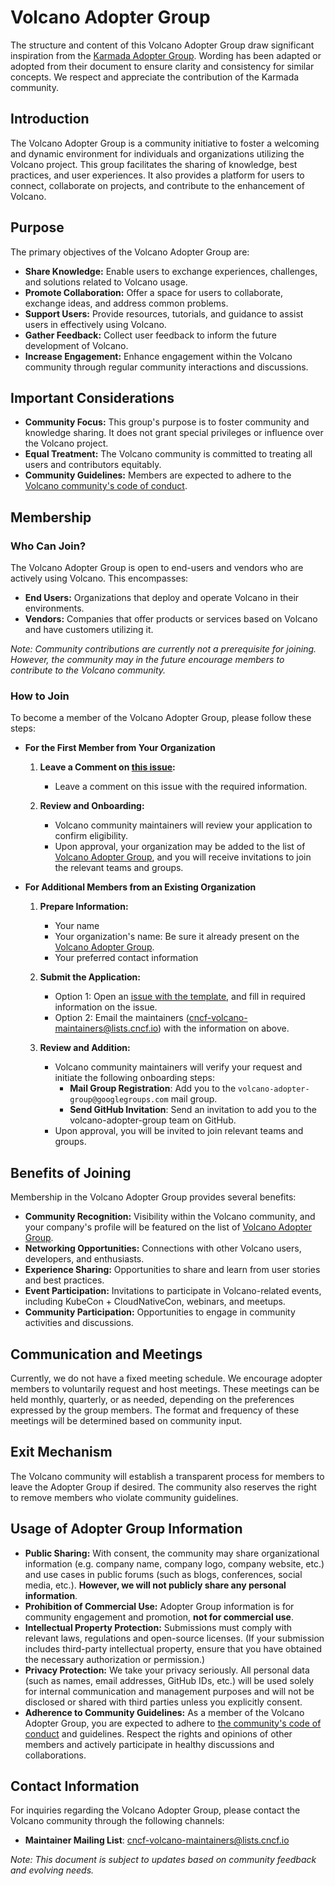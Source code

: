 # Volcano Adopter Group

The structure and content of this Volcano Adopter Group draw significant inspiration from the [Karmada Adopter Group](https://github.com/karmada-io/community/blob/main/adopter-group/README.md).
Wording has been adapted or adopted from their document to ensure clarity and consistency for similar concepts.
We respect and appreciate the contribution of the Karmada community.

## Introduction

The Volcano Adopter Group is a community initiative to foster a welcoming and dynamic environment for individuals and organizations utilizing the Volcano project.
This group facilitates the sharing of knowledge, best practices, and user experiences. It also provides a platform for users to connect, collaborate on projects, and contribute to the enhancement of Volcano.

## Purpose

The primary objectives of the Volcano Adopter Group are:

* **Share Knowledge:** Enable users to exchange experiences, challenges, and solutions related to Volcano usage.
* **Promote Collaboration:** Offer a space for users to collaborate, exchange ideas, and address common problems.
* **Support Users:** Provide resources, tutorials, and guidance to assist users in effectively using Volcano.
* **Gather Feedback:** Collect user feedback to inform the future development of Volcano.
* **Increase Engagement:** Enhance engagement within the Volcano community through regular community interactions and discussions.

## Important Considerations

* **Community Focus:** This group's purpose is to foster community and knowledge sharing. It does not grant special privileges or influence over the Volcano project.
* **Equal Treatment:** The Volcano community is committed to treating all users and contributors equitably.
* **Community Guidelines:** Members are expected to adhere to the [Volcano community's code of conduct](https://github.com/volcano-sh/community/blob/master/code_of_conduct.md).

## Membership

### Who Can Join?

The Volcano Adopter Group is open to end-users and vendors who are actively using Volcano. This encompasses:

* **End Users:** Organizations that deploy and operate Volcano in their environments.
* **Vendors:** Companies that offer products or services based on Volcano and have customers utilizing it.

*Note: Community contributions are currently not a prerequisite for joining. However, the community may in the future encourage members to contribute to the Volcano community.*

### How to Join

To become a member of the Volcano Adopter Group, please follow these steps:

* **For the First Member from Your Organization**

    1.  **Leave a Comment on [this issue](https://github.com/volcano-sh/volcano/issues/3855):**
        - Leave a comment on this issue with the required information.

    2.  **Review and Onboarding:**
        - Volcano community maintainers will review your application to confirm eligibility.
        - Upon approval, your organization may be added to the list of [Volcano Adopter Group](https://github.com/volcano-sh/community/blob/master/adopters.md), and you will receive invitations to join the relevant teams and groups.

* **For Additional Members from an Existing Organization**

    1.  **Prepare Information:**
        - Your name
        - Your organization's name: Be sure it already present on the [Volcano Adopter Group](https://github.com/volcano-sh/community/blob/master/adopters.md).
        - Your preferred contact information

    2.  **Submit the Application:**
        - Option 1: Open an [issue with the template](https://github.com/volcano-sh/community/issues/new?assignees=Monokaix&labels=area%2Fgithub-membership+%2Cadopter-group-membership&projects=&template=adopter-group-application.yaml&title=Volcano+Adopter+Group+Application+for+%5BYour+Name%5D), and fill in required information on the issue.
        - Option 2: Email the maintainers (cncf-volcano-maintainers@lists.cncf.io) with the information on above.

    3.  **Review and Addition:**
        - Volcano community maintainers will verify your request and initiate the following onboarding steps:
          - **Mail Group Registration**: Add you to the `volcano-adopter-group@googlegroups.com` mail group.
          - **Send GitHub Invitation**: Send an invitation to add you to the volcano-adopter-group team on GitHub.
        - Upon approval, you will be invited to join relevant teams and groups.

## Benefits of Joining

Membership in the Volcano Adopter Group provides several benefits:

* **Community Recognition:** Visibility within the Volcano community, and your company's profile will be featured on the list of [Volcano Adopter Group](https://github.com/volcano-sh/community/blob/master/adopters.md).
* **Networking Opportunities:** Connections with other Volcano users, developers, and enthusiasts.
* **Experience Sharing:** Opportunities to share and learn from user stories and best practices.
* **Event Participation:** Invitations to participate in Volcano-related events, including KubeCon + CloudNativeCon, webinars, and meetups.
* **Community Participation:** Opportunities to engage in community activities and discussions.

## Communication and Meetings

Currently, we do not have a fixed meeting schedule. We encourage adopter members to voluntarily request and host meetings.
These meetings can be held monthly, quarterly, or as needed, depending on the preferences expressed by the group members. The format and frequency of these meetings will be determined based on community input.

## Exit Mechanism

The Volcano community will establish a transparent process for members to leave the Adopter Group if desired.
The community also reserves the right to remove members who violate community guidelines.

## Usage of Adopter Group Information

* **Public Sharing:** With consent, the community may share organizational information (e.g. company name, company logo, company website, etc.) and use cases in public forums (such as blogs, conferences, social media, etc.). **However, we will not publicly share any personal information**.
* **Prohibition of Commercial Use:** Adopter Group information is for community engagement and promotion, **not for commercial use**.
* **Intellectual Property Protection:** Submissions must comply with relevant laws, regulations and open-source licenses.  (If your submission includes third-party intellectual property, ensure that you have obtained the necessary authorization or permission.)
* **Privacy Protection:** We take your privacy seriously. All personal data (such as names, email addresses, GitHub IDs, etc.) will be used solely for internal communication and management purposes and will not be disclosed or shared with third parties unless you explicitly consent.
* **Adherence to Community Guidelines:** As a member of the Volcano Adopter Group, you are expected to adhere to [the community's code of conduct](https://github.com/volcano-sh/community/blob/master/code_of_conduct.md) and guidelines. Respect the rights and opinions of other members and actively participate in healthy discussions and collaborations.

## Contact Information

For inquiries regarding the Volcano Adopter Group, please contact the Volcano community through the following channels:

- **Maintainer Mailing List**: [cncf-volcano-maintainers@lists.cncf.io](mailto:cncf-volcano-maintainers@lists.cncf.io)

*Note: This document is subject to updates based on community feedback and evolving needs.*
